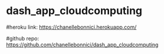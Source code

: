 # dash_app_cloudcomputing

#heroku link: https://chanellebonnici.herokuapp.com/

#github repo: https://github.com/chanellebonnici/dash_app_cloudcomputing
